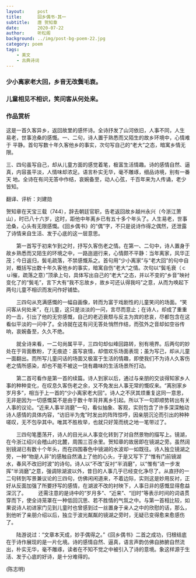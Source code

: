 ```yaml
---
layout:     post
title:      回乡偶书·其一
subtitle:   唐 贺知章
date:       2020-07-22
author:     听松阁
background: ../img/post-bg-poem-22.jpg
category: poem
tags:
    - 美文
    - 古典诗词
---
```



### 少小离家老大回，乡音无改鬓毛衰。
### 儿童相见不相识，笑问客从何处来。


### 作品赏析
这是一首久客异乡，返回故里的感怀诗。全诗抒发了山河依旧，人事不同，人生
易老，世事沧桑的感慨。一、二句，诗人置于熟悉而又陌生的故乡环境中，心情难于
平静。首句写数十年久客他乡的事实，次句写自己的“老大”之态，暗寓乡情无限。

三、四句虽写自己，却从儿童方面的感觉着笔，极富生活情趣。诗的感情自然、逼
真，内容虽平淡，人情味却浓足。语言朴实无华，毫不雕琢，细品诗境，别有一番天
地。全诗在有问无答中作结，哀婉备至，动人心弦，千百年来为人传诵，老少皆知。

翻译、评析：刘建勋

贺知章在天宝三载（744），辞去朝廷官职，告老返回故乡越州永兴（今浙江萧山），时已八十六岁，这时，距他中年离乡已有五十多个年头了。人生易老，世事沧桑，心头有无限感慨。《回乡偶书》的“偶”字，不只是说诗作得之偶然，还泄露了诗情来自生活、发于心底的这一层意思。

　　第一首写于初来乍到之时，抒写久客伤老之情。在第一、二句中，诗人置身于故乡熟悉而又陌生的环境之中，一路迤逦行来，心情颇不平静：当年离家，风华正茂；今日返归，鬓毛疏落，不禁感慨系之。首句用“少小离家”与“老大回”的句中自对，概括写出数十年久客他乡的事实，暗寓自伤“老大”之情。次句以“鬓毛衰（ｃｕī催，疏落之意）”顶承上句，具体写出自己的“老大”之态，并以不变的“乡音”映衬变化了的“鬓毛”，言下大有“我不忘故乡，故乡可还认得我吗”之意，从而为唤起下两句儿童不相识而发问作好铺垫。
  
　　三四句从充满感慨的一幅自画像，转而为富于戏剧性的儿童笑问的场面。“笑问客从何处来”，在儿童，这只是淡淡的一问，言尽而意止；在诗人，却成了重重的一击，引出了他的无穷感慨，自己的老迈衰颓与反主为宾的悲哀，尽都包含在这看似平淡的一问中了。全诗就在这有问无答处悄然作结，而弦外之音却如空谷传响，哀婉备至，久久不绝。
  
　　就全诗来看，一二句尚属平平，三四句却似峰回路转，别有境界。后两句的妙处在于背面敷粉，了无痕迹：虽写哀情，却借欢乐场面表现；虽为写己，却从儿童一面翻出。而所写儿童问话的场面又极富于生活的情趣，即使我们不为诗人久客伤老之情所感染，却也不能不被这一饶有趣味的生活场景所打动。
  
　　第二首可看作是第一首的续篇。诗人到家以后，通过与亲朋的交谈得知家乡人事的种种变化，在叹息久客伤老之余，又不免发出人事无常的慨叹来。“离别家乡岁月多”，相当于上一首的“少小离家老大回”。诗人之不厌其烦重复这同一意思，无非是因为一切感慨莫不是由于数十年背井离乡引起。所以下一句即顺势转出有关人事的议论。“近来人事半消磨”一句，看似抽象、客观，实则包含了许多深深触动诗人感情的具体内容，“访旧半为鬼”时发出的阵阵惊呼，因亲朋沉沦而引出的种种嗟叹，无不包孕其中。唯其不胜枚举，也就只好笼而统之地一笔带过了。
  
　　三四句笔墨荡开，诗人的目光从人事变化转到了对自然景物的描写上。镜湖，在今浙江绍兴会稽山的北麓，周围三百余里。贺知章的故居即在镜湖之旁。虽然阔别镜湖已有数十个年头，而在四围春色中镜湖的水波却一如既往。诗人独立镜湖之旁，一种“物是人非”的感触自然涌上了他的心头，于是又写下了“惟有门前镜湖水，春风不改旧时波”的诗句。诗人以“不改”反衬“半消磨”，以“惟有”进一步发挥“半消磨”之意，强调除湖波以外，昔日的人事几乎已经变化净尽了。从直抒的一二句转到写景兼议论的三四句，仿佛闲闲道来，不着边际，实则这是妙用反衬，正好从反面加强了所要抒写的感情，在湖波不改的衬映下，人事日非的感慨显得愈益深沉了。
　　还需注意的是诗中的“岁月多”、“近来”、“旧时”等表示时间的词语贯穿而下，使全诗笼罩在一种低回沉思、若不胜情的气氛之中。与第一首相比较，如果说诗人初进家门见到儿童时也曾感到过一丝置身于亲人之中的欣慰的话，那么，到他听了亲朋介绍以后，独立于波光粼粼的镜湖之旁时，无疑已变得愈来愈感伤了。
  
　　陆游说过：“文章本天成，妙手偶得之。”《回乡偶书》二首之成功，归根结底在于诗作展现的是一片化境。诗的感情自然、逼真，语言声韵仿佛自肺腑自然流出，朴实无华，毫不雕琢，读者在不知不觉之中被引入了诗的意境。象这样源于生活、发于心底的好诗，是十分难得的。　　
  
(陈志明)
